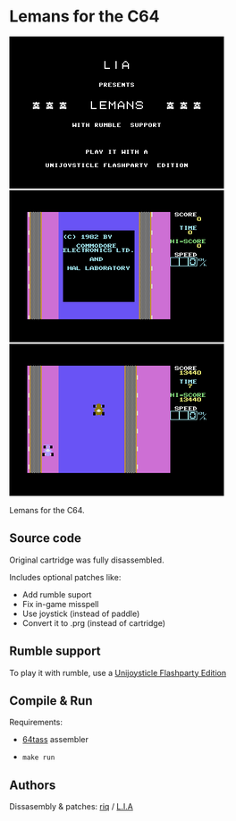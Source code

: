 # Lemans for the C64

![screenshot_intro]
![screenshot_title]
![screenshot_game]

[screenshot_intro]: images/screenshot_intro.png
[screenshot_title]: images/screenshot_title.png
[screenshot_game]: images/screenshot_game.png


Lemans for the C64.

## Source code

Original cartridge was fully disassembled.

Includes optional patches like:

- Add rumble suport
- Fix in-game misspell
- Use joystick (instead of paddle)
- Convert it to .prg (instead of cartridge)

## Rumble support

To play it with rumble, use a [Unijoysticle Flashparty Edition][uni2_flashparty]

[uni2_flashparty]: https://gitlab.com/ricardoquesada/unijoysticle2/-/tree/main/board/unijoysticle2_flashparty2022

## Compile & Run

Requirements:
- [64tass] assembler

- `make run`


[64tass]: http://tass64.sourceforge.net/

## Authors

Dissasembly & patches: [riq][retro_moe] / [L.I.A][lia]

[retro_moe]: https://retro.moe
[lia]: https://lia.rebelion.digital